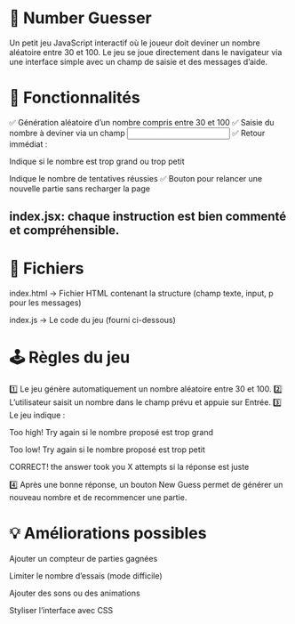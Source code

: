 # 🎯 Number Guesser
Un petit jeu JavaScript interactif où le joueur doit deviner un nombre aléatoire entre 30 et 100. Le jeu se joue directement dans le navigateur via une interface simple avec un champ de saisie et des messages d’aide.


# 🚀 Fonctionnalités
✅ Génération aléatoire d’un nombre compris entre 30 et 100
✅ Saisie du nombre à deviner via un champ <input>
✅ Retour immédiat :

Indique si le nombre est trop grand ou trop petit

Indique le nombre de tentatives réussies
✅ Bouton pour relancer une nouvelle partie sans recharger la page

## index.jsx: chaque instruction est bien commenté et compréhensible. 

# 📂 Fichiers
index.html → Fichier HTML contenant la structure (champ texte, input, p pour les messages)

index.js → Le code du jeu (fourni ci-dessous)

# 🕹️ Règles du jeu
1️⃣ Le jeu génère automatiquement un nombre aléatoire entre 30 et 100.
2️⃣ L’utilisateur saisit un nombre dans le champ prévu et appuie sur Entrée.
3️⃣ Le jeu indique :

Too high! Try again si le nombre proposé est trop grand

Too low! Try again si le nombre proposé est trop petit

CORRECT! the answer took you X attempts si la réponse est juste

4️⃣ Après une bonne réponse, un bouton New Guess permet de générer un nouveau nombre et de recommencer une partie.


# 💡 Améliorations possibles
Ajouter un compteur de parties gagnées

Limiter le nombre d’essais (mode difficile)

Ajouter des sons ou des animations

Styliser l’interface avec CSS

